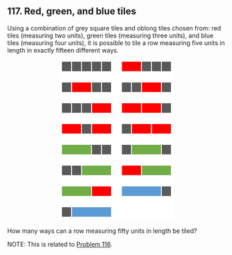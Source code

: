## 117. Red, green, and blue tiles

Using a combination of grey square tiles and oblong tiles chosen from: red tiles (measuring two units), green tiles (measuring three units), and blue tiles (measuring four units), it is possible to tile a row measuring five units in length in exactly fifteen different ways.

<p align="center">
  <img
    src="./p117.png"
    alt="Fifteen ways of tile combinations"
  >
</p>

How many ways can a row measuring fifty units in length be tiled?

NOTE: This is related to [Problem 116](/problems_101to125/problem_116).
